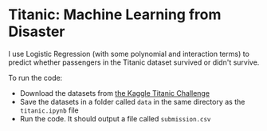 # Titanic: Machine Learning from Disaster

I use Logistic Regression (with some polynomial and interaction terms) to predict whether passengers in the Titanic dataset survived or didn't survive.

To run the code: 

+ Download the datasets from [the Kaggle Titanic Challenge](https://www.kaggle.com/c/titanic)
+ Save the datasets in a folder called `data` in the same directory as the `titanic.ipynb` file
+ Run the code. It should output a file called `submission.csv`
